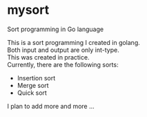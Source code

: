 # mysort
Sort programming in Go language

This is a sort programming I created in golang.
<br>
Both input and output are only int-type.
<br>
This was created in practice.
<br>
Currently, there are the following sorts:
- Insertion sort
- Merge sort
- Quick sort

I plan to add more and more ...
